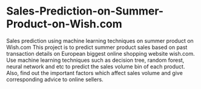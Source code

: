 # Sales-Prediction-on-Summer-Product-on-Wish.com
Sales prediction using machine learning techniques on summer product on Wish.com
This project is to predict summer product sales based on past transaction details on European biggest online shopping website wish.com. Use machine learning techniques such as decision tree, random forest, neural network and etc to predict the sales volume bin of each product. Also, find out the important factors which affect sales volume and give corresponding advice to online sellers.
